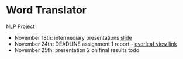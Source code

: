 # Word Translator

NLP Project

* November 18th: intermediary presentations [slide]()
* November 24th: DEADLINE assignment 1 report - [overleaf view link]()
* November 25th: presentation 2 on final results todo

